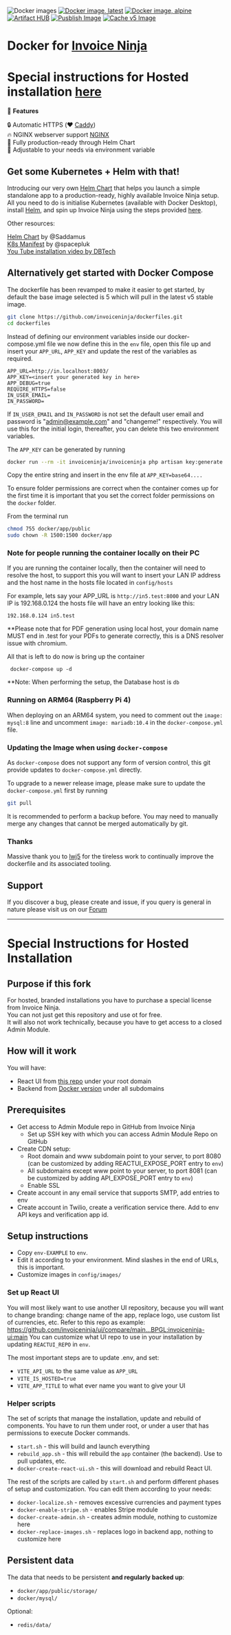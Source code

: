 ![Docker images](https://github.com/invoiceninja/dockerfiles/workflows/Docker%20images/badge.svg)
[![Docker image, latest](https://img.shields.io/docker/image-size/invoiceninja/invoiceninja/latest?label=latest)](https://hub.docker.com/r/invoiceninja/invoiceninja)
[![Docker image, alpine](https://img.shields.io/docker/image-size/invoiceninja/invoiceninja/alpine?label=alpine)](https://hub.docker.com/r/invoiceninja/invoiceninja)
[![Artifact HUB](https://img.shields.io/endpoint?url=https://artifacthub.io/badge/repository/invoiceninja)](https://artifacthub.io/packages/search?repo=invoiceninja)
[![Pusblish Image](https://github.com/invoiceninja/dockerfiles/actions/workflows/publish-image.yaml/badge.svg)](https://github.com/invoiceninja/dockerfiles/actions/workflows/publish-image.yaml) [![Cache v5 Image](https://github.com/invoiceninja/dockerfiles/actions/workflows/build-image-v5.yaml/badge.svg)](https://github.com/invoiceninja/dockerfiles/actions/workflows/build-image-v5.yaml)

# Docker for [Invoice Ninja](https://www.invoiceninja.com/)

# Special instructions for Hosted installation [here](#SpecialInstructionsforHostedInstallation)

:crown: **Features**

:lock: Automatic HTTPS (:heart: [Caddy](https://caddyserver.com/))  
:fire: NGINX webserver support [NGINX](https://nginx.org/)  
:hammer: Fully production-ready through Helm Chart  
:pencil: Adjustable to your needs via environment variable  

## Get some Kubernetes + Helm with that!

Introducing our very own [Helm Chart](https://github.com/invoiceninja/dockerfiles/tree/master/charts/invoiceninja) that helps you launch a simple standalone app to a production-ready, highly available Invoice Ninja setup. All you need to do is initialise Kubernetes (available with Docker Desktop), install [Helm](https://helm.sh/docs/intro/install/), and spin up Invoice Ninja using the steps provided [here](https://github.com/invoiceninja/dockerfiles/tree/master/charts/invoiceninja#installing-the-chart).

Other resources:

[Helm Chart](https://github.com/Saddamus/invoiceninja-helm) by @Saddamus  
[K8s Manifest](https://github.com/invoiceninja/dockerfiles/issues/94) by @spacepluk  
[You Tube installation video by DBTech](https://www.youtube.com/watch?v=xo6a3KtLC2g&ab_channel=DBTech)

## Alternatively get started with Docker Compose

The dockerfile has been revamped to make it easier to get started, by default the base image selected is 5 which will pull in the latest v5 stable image.

```bash
git clone https://github.com/invoiceninja/dockerfiles.git
cd dockerfiles
```

Instead of defining our environment variables inside our docker-compose.yml file we now define this in the `env` file, open this file up and insert your `APP_URL`, `APP_KEY` and update the rest of the variables as required.

```
APP_URL=http://in.localhost:8003/
APP_KEY=<insert your generated key in here>
APP_DEBUG=true
REQUIRE_HTTPS=false
IN_USER_EMAIL=
IN_PASSWORD=
```

If `IN_USER_EMAIL` and `IN_PASSWORD` is not set the default user email and password is "admin@example.com" and "changeme!" respectively. You will use this for the initial login, thereafter, you can delete this two environment variables.

The `APP_KEY` can be generated by running

```bash
docker run --rm -it invoiceninja/invoiceninja php artisan key:generate --show
```

Copy the entire string and insert in the env file at `APP_KEY=base64....`

To ensure folder permissions are correct when the container comes up for the first time it is important that you set the correct folder permissions on the `docker` folder.

From the terminal run

```bash
chmod 755 docker/app/public
sudo chown -R 1500:1500 docker/app
```

### Note for people running the container locally on their PC ###

If you are running the container locally, then the container will need to resolve the host, to support this you will want to insert your LAN IP address and the host name in the hosts file located in ```config/hosts```

For example, lets say your APP_URL is ```http://in5.test:8000``` and your LAN IP is 192.168.0.124 the hosts file will have an entry looking like this:


```192.168.0.124 in5.test```

**Please note that for PDF generation using local host, your domain name MUST end in .test for your PDFs to generate correctly, this is a DNS resolver issue with chromium.

All that is left to do now is bring up the container


``` docker-compose up -d```


**Note: When performing the setup, the Database host is ```db```

### Running on ARM64 (Raspberry Pi 4)

When deploying on an ARM64 system, you need to comment out the `image: mysql:8` line and uncomment `image: mariadb:10.4` in the `docker-compose.yml` file.

### Updating the Image when using `docker-compose`

As `docker-compose` does not support any form of version control, this git provide updates to `docker-compose.yml` directly.

To upgrade to a newer release image, please make sure to update the `docker-compose.yml` first by running

```bash
git pull
```

It is recommended to perform a backup before.
You may need to manually merge any changes that cannot be merged automatically by git.

### Thanks
Massive thank you to [lwj5](https://github.com/lwj5) for the tireless work to continually improve the dockerfile and its associated tooling.


## Support

If you discover a bug, please create and issue, if you query is general in nature please visit us on our [Forum ](https://forum.invoiceninja.com/)


---
<div id="SpecialInstructionsforHostedInstallation"></div>

# Special Instructions for Hosted Installation

## Purpose if this fork

For hosted, branded installations you have to purchase a special license from Invoice Ninja.  
You can not just get this repository and use ot for free.  
It will also not work technically, because you have to get access to a closed Admin Module.

## How will it work
You will have:
- React UI from [this repo](https://github.com/invoiceninja/ui) under your root domain
- Backend from [Docker version](https://hub.docker.com/r/invoiceninja/invoiceninja/) under all subdomains

## Prerequisites

- Get access to Admin Module repo in GitHub from Invoice Ninja
  - Set up SSH key with which you can access Admin Module Repo on GitHub
- Create CDN setup:
  - Root domain and www subdomain point to your server, to port 8080 (can be customized by adding REACTUI_EXPOSE_PORT entry to `env`)
  - All subdomains except www point to your server, to port 8081 (can be customized by adding API_EXPOSE_PORT entry to `env`)
  - Enable SSL
- Create account in any email service that supports SMTP, add entries to env
- Create account in Twilio, create a verification service there. Add to env API keys and verification app id.


## Setup instructions
- Copy `env-EXAMPLE` to `env`.  
- Edit it according to your environment. Mind slashes in the end of URLs, this is important.
- Customize images in `config/images/`


### Set up React UI
You will most likely want to use another UI repository, because you will want to change branding:
change name of the app, replace logo, use custom list of currencies, etc. Refer to this repo as example:  
https://github.com/invoiceninja/ui/compare/main...BPGL:invoiceninja-ui:main
You can customize what UI repo to use in your installation by updating `REACTUI_REPO` in `env`.

The most important steps are to update .env, and set:
- `VITE_API_URL` to the same value as `APP_URL`
- `VITE_IS_HOSTED=true`
- `VITE_APP_TITLE` to what ever name you want to give your UI

### Helper scripts

The set of scripts that manage the installation, update and rebuild of components. You have to run them under root, 
or under a user that has permissions to execute Docker commands.

- `start.sh` - this will build and launch everything
- `rebuild_app.sh` - this will rebuild the `app` container (the backend). Use to pull updates, etc.
- `docker-create-react-ui.sh` - this will download and rebuild React UI.  
  

The rest of the scripts are called by `start.sh` and perform different phases of setup and customization.
You can edit them according to your needs:

- `docker-localize.sh` - removes excessive currencies and payment types
- `docker-enable-stripe.sh` - enables Stripe module
- `docker-create-admin.sh` - creates admin module, nothing to customize here
- `docker-replace-images.sh` - replaces logo in backend app, nothing to customize here


## Persistent data
The data that needs to be persistent **and regularly backed up**:
- `docker/app/public/storage/`
- `docker/mysql/`

Optional:
- `redis/data/`
